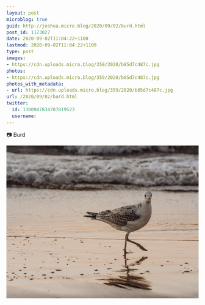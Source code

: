 ```yaml
---
layout: post
microblog: true
guid: http://joshua.micro.blog/2020/09/02/burd.html
post_id: 1173027
date: 2020-09-02T11:04:22+1100
lastmod: 2020-09-02T11:04:22+1100
type: post
images:
- https://cdn.uploads.micro.blog/359/2020/b85d7c487c.jpg
photos:
- https://cdn.uploads.micro.blog/359/2020/b85d7c487c.jpg
photos_with_metadata:
- url: https://cdn.uploads.micro.blog/359/2020/b85d7c487c.jpg
url: /2020/09/02/burd.html
twitter:
  id: 1300947834787819523
  username: 
---
```

📷 Burd

<img src="uploads/2020/b85d7c487c.jpg" width="600" height="400" alt="" />
